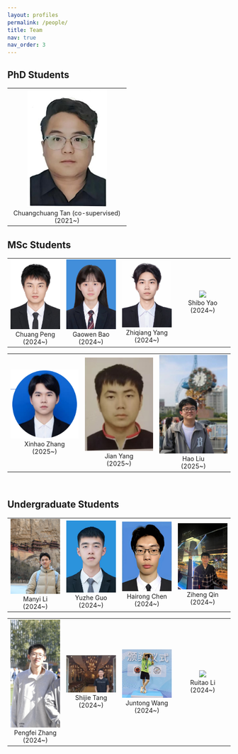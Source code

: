 ```yaml
---
layout: profiles
permalink: /people/
title: Team
nav: true
nav_order: 3
---
```




## PhD Students
<table  rules="none">
  <tr>
  <td  width="255" align="center">
      <center>
        <img src="../assets/img/people_imgs/tanchuangchuang.jpg" width=180 />
        <br/>
        <font>Chuangchuang Tan (co-supervised)</font><br/>
                (2021~)
      </center>
    </td>
  </tr>
</table>


## MSc Students
<table  rules="none">
  <tr>
    <td  width="255" align="center">
      <center>
        <img src="../assets/img/people_imgs/pengchuang.jpg" width=180 />
        <br/>
        <font>Chuang Peng</font><br/> 
         (2024~)
      </center>
    </td>
    <td  width="255" align="center">
      <center>
        <img src="../assets/img/people_imgs/baogaowen.jpg" width=180 />
        <br/>
        <font>Gaowen Bao</font><br/>
        (2024~)
      </center>
    </td>
    <td  width="255" align="center">
      <center>
        <img src="../assets/img/people_imgs/yangzhiqiang.jpg" width=180 />
        <br/>
        <font>Zhiqiang Yang</font><br/>
        (2024~)
      </center>
    </td>
    <td  width="255" align="center">
      <center>
        <img src="../assets/img/people_imgs/yaoshibo.jpg" width=180 />
        <br/>
        <font>Shibo Yao</font><br/>
        (2024~)
      </center>
    </td>
  </tr>
</table>

<table  rules="none">
  <tr>
    <td  width="255" align="center">
      <center>
        <img src="../assets/img/people_imgs/zhangxinhao.jpg" width=180 />
        <br/>
        <font>Xinhao Zhang</font><br/> 
         (2025~)
      </center>
    </td>
    <td  width="255" align="center">
      <center>
        <img src="../assets/img/people_imgs/yangjian.jpg" width=180 />
        <br/>
        <font>Jian Yang</font><br/>
        (2025~)
      </center>
    </td>
    <td  width="255" align="center">
      <center>
        <img src="../assets/img/people_imgs/liuhao.jpg" width=180 />
        <br/>
        <font>Hao Liu</font><br/>
        (2025~)
      </center>
    </td>
  </tr>
</table> 
<br>

## Undergraduate Students
<table  rules="none">
  <tr>
    <td  width="255" align="center">
      <center>
        <img src="../assets/img/people_imgs/limanyi.jpg" width=180 />
        <br/>
        <font>Manyi Li</font><br/> 
         (2024~)
      </center>
    </td>
    <td  width="255" align="center">
      <center>
        <img src="../assets/img/people_imgs/guoyuzhe.jpg" width=180 />
        <br/>
        <font>Yuzhe Guo</font><br/>
        (2024~)
      </center>
    </td>
    <td  width="255" align="center">
      <center>
        <img src="../assets/img/people_imgs/chenhairong.jpg" width=180 />
        <br/>
        <font>Hairong Chen</font><br/>
        (2024~)
      </center>
    </td>
    <td  width="255" align="center">
      <center>
        <img src="../assets/img/people_imgs/qinziheng.jpg" width=180 />
        <br/>
        <font>Ziheng Qin</font><br/>
        (2024~)
      </center>
    </td>
  </tr>
</table>

<table  rules="none">
  <tr>
    <td  width="255" align="center">
      <center>
        <img src="../assets/img/people_imgs/zhangpengfei.jpg" width=180 />
        <br/>
        <font>Pengfei Zhang</font><br/> 
         (2024~)
      </center>
    </td>
    <td  width="255" align="center">
      <center>
        <img src="../assets/img/people_imgs/tangshijie.jpg" width=180 />
        <br/>
        <font>Shijie Tang</font><br/>
        (2024~)
      </center>
    </td>
    <td  width="255" align="center">
      <center>
        <img src="../assets/img/people_imgs/wangjuntong.jpg" width=180 />
        <br/>
        <font>Juntong Wang</font><br/>
        (2024~)
      </center>
    </td>
        <td  width="255" align="center">
      <center>
        <img src="../assets/img/people_imgs/liruitao.jpg" width=180 />
        <br/>
        <font>Ruitao Li</font><br/>
        (2024~)
      </center>
    </td>
  </tr>
</table> 
<br>
